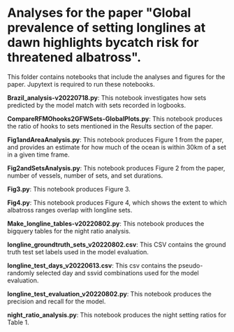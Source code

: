 # Analyses for the paper "Global prevalence of setting longlines at dawn highlights bycatch risk for threatened albatross".

This folder contains notebooks that include the analyses and figures for the paper. Jupytext is required to run these notebooks.


**Brazil_analysis-v20220718.py**: This notebook investigates how sets predicted by the model match with sets recorded in logbooks.

**CompareRFMOhooks2GFWSets-GlobalPlots.py**: This notebook produces the ratio of hooks to sets mentioned in the Results section of the paper.

**Fig1andAreaAnalysis.py**: This notebook produces Figure 1 from the paper, and provides an estimate for how much of the ocean is within 30km of a set in a given time frame.

**Fig2andSetsAnalysis.py**: This notebook produces Figure 2 from the paper, number of vessels, number of sets, and set durations.

**Fig3.py**: This notebook produces Figure 3.

**Fig4.py**: This notebook produces Figure 4, which shows the extent to which albatross ranges overlap with longline sets.

**Make_longline_tables-v20220802.py**: This notebook produces the bigquery tables for the night ratio analysis.

**longline_groundtruth_sets_v20220802.csv**: This CSV contains the ground truth test set labels used in the model evaluation.

**longline_test_days_v20220613.csv**: This csv contains the pseudo-randomly selected day and ssvid combinations used for the model evaluation.

**longline_test_evaluation_v20220802.py**: This notebook produces the precision and recall for the model.

**night_ratio_analysis.py**: This notebook produces the night setting ratios for Table 1.

